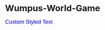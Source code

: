 # Wumpus-World-Game 
<p style="color: blue; font-family: Arial; font-size: 18px;">Custom Styled Text</p>
